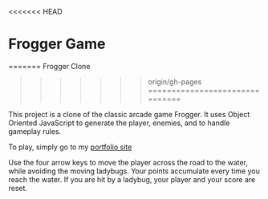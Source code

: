 <<<<<<< HEAD
# Frogger Game
=======
Frogger Clone
>>>>>>> origin/gh-pages
===============================

This project is a clone of the classic arcade game Frogger. It uses Object Oriented JavaScript to generate the player, enemies, and to handle gameplay rules.

To play, simply go to my [portfolio site](https://www.eyalchistik.com/frogger-arcade-game)

Use the four arrow keys to move the player across the road to the water, while avoiding the moving ladybugs. Your points accumulate every time you reach the water. If you are hit by a ladybug, your player and your score are reset.
